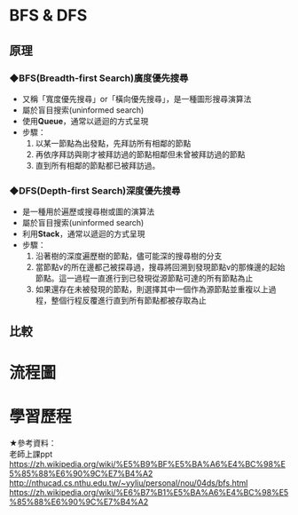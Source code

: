 # BFS & DFS
## 原理
### ◆BFS(Breadth-first Search)廣度優先搜尋
* 又稱「寬度優先搜尋」or「橫向優先搜尋」，是一種圖形搜尋演算法
* 屬於盲目搜索(uninformed search)
* 使用**Queue**，通常以遞迴的方式呈現
* 步驟：          
  1. 以某一節點為出發點，先拜訪所有相鄰的節點            
  2. 再依序拜訪與剛才被拜訪過的節點相鄰但未曾被拜訪過的節點          
  3. 直到所有相鄰的節點都已被拜訪過。
### ◆DFS(Depth-first Search)深度優先搜尋
* 是一種用於遍歷或搜尋樹或圖的演算法 
* 屬於盲目搜索(uninformed search)
* 利用**Stack**，通常以遞迴的方式呈現
* 步驟：           
  1. 沿著樹的深度遍歷樹的節點，儘可能深的搜尋樹的分支          
  2. 當節點v的所在邊都己被探尋過，搜尋將回溯到發現節點v的那條邊的起始節點。這一過程一直進行到已發現從源節點可達的所有節點為止          
  3. 如果還存在未被發現的節點，則選擇其中一個作為源節點並重複以上過程，整個行程反覆進行直到所有節點都被存取為止
## 比較
# 流程圖
# 學習歷程


★參考資料：       
老師上課ppt                  
https://zh.wikipedia.org/wiki/%E5%B9%BF%E5%BA%A6%E4%BC%98%E5%85%88%E6%90%9C%E7%B4%A2       
http://nthucad.cs.nthu.edu.tw/~yyliu/personal/nou/04ds/bfs.html         
https://zh.wikipedia.org/wiki/%E6%B7%B1%E5%BA%A6%E4%BC%98%E5%85%88%E6%90%9C%E7%B4%A2




